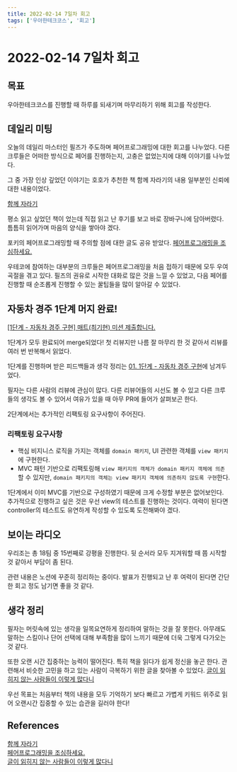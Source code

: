 ```yaml
---
title: 2022-02-14 7일차 회고
tags: ['우아한테크코스', '회고']
---
```


# 2022-02-14 7일차 회고

<CenterImage image-src=https://user-images.githubusercontent.com/59357153/152970395-a31c8134-fc89-449f-b4dc-441e03df929c.png />

## 목표

우아한테크코스를 진행할 때 하루를 되새기며 마무리하기 위해 회고를 작성한다.

## 데일리 미팅

오늘의 데일리 마스터인 필즈가 주도하며 페어프로그래밍에 대한 회고를 나누었다. 다른 크루들은 어떠한 방식으로 페어를 진행하는지, 고충은 없었는지에 대해 이야기를 나누었다.

그 중 가장 인상 깊었던 이야기는 호호가 추천한 책 함께 자라기의 내용 일부분인 신뢰에 대한 내용이었다.

[함께 자라기](https://digital.kyobobook.co.kr/digital/ebook/ebookDetail.ink?LINK=NVE&category=001&barcode=4808966262335)

평소 읽고 싶었던 책이 었는데 직접 읽고 난 후기를 보고 바로 장바구니에 담아버렸다. 틈틈히 읽어가며 마음의 양식을 쌓아야 겠다.

포키의 페어프로그래밍할 때 주의할 점에 대한 글도 공유 받았다. [페어프로그래밍을 조심하세요.](https://medium.com/@ghilbut/%ED%8E%98%EC%96%B4%ED%94%84%EB%A1%9C%EA%B7%B8%EB%9E%98%EB%B0%8D%EC%9D%84-%EC%A1%B0%EC%8B%AC%ED%95%98%EC%84%B8%EC%9A%94-4b4fd7d61150)

우테코에 참여하는 대부분의 크루들은 페어프로그래밍을 처음 접하기 때문에 모두 우여곡절을 겪고 있다. 필즈의 권유로 시작한 대화로 많은 것을 느낄 수 있었고, 다음 페어를 진행할 때 순조롭게 진행할 수 있는 꿀팁들을 많이 알아갈 수 있었다.

## 자동차 경주 1단계 머지 완료!

[[1단계 - 자동차 경주 구현] 매트(최기현) 미션 제출합니다.](https://github.com/woowacourse/java-racingcar/pull/275)

1단계가 모두 완료되어 merge되었다! 첫 리뷰지만 나름 잘 마무리 한 것 같아서 리뷰를 여러 번 반복해서 읽었다. 

1단계를 진행하며 받은 피드백들과 생각 정리는 [01. 1단계 - 자동차 경주 구현](https://hyeonic.github.io/woowacourse/level-1-mission/01-java-racing-car-step1.html)에 남겨두었다.

필자는 다른 사람의 리뷰에 관심이 많다. 다른 리뷰어들의 시선도 볼 수 있고 다른 크루들의 생각도 볼 수 있어서 여유가 있을 때 아무 PR에 들어가 살펴보곤 한다. 

2단계에서는 추가적인 리팩토링 요구사항이 주어진다. 

### ****리팩토링 요구사항****

* 핵심 비지니스 로직을 가지는 객체를 `domain 패키지`, UI 관련한 객체를 `view 패키지`에 구현한다.
* MVC 패턴 기반으로 리팩토링해 `view 패키지의 객체가 domain 패키지 객체에 의존`할 수 있지만, `domain 패키지의 객체는 view 패키지 객체에 의존하지 않도록 구현`한다.

1단계에서 이미 MVC를 기반으로 구성하였기 때문에 크게 수정할 부분은 없어보인다. 추가적으로 진행하고 싶은 것은 우선 view의 테스트를 진행하는 것이다. 여력이 된다면 controller의 테스트도 유연하게 작성할 수 있도록 도전해봐야 겠다.

## 보이는 라디오

우리조는 총 18팀 중 15번째로 강평을 진행한다. 뒷 순서라 모두 지겨워할 때 쯤 시작할 것 같아서 부담이 좀 된다.

관련 내용은 노션에 꾸준히 정리하는 중이다. 발표가 진행되고 난 후 여력이 된다면 간단한 회고 정도 남기면 좋을 것 같다.

## 생각 정리

필자는 머릿속에 있는 생각을 일목요연하게 정리하여 말하는 것을 잘 못한다. 아무래도 말하는 스킬이나 단어 선택에 대해 부족함을 많이 느끼기 때문에 더욱 그렇게 다가오는 것 같다. 

또한 오랜 시간 집중하는 능력이 떨어진다. 특히 책을 읽다가 쉽게 정신을 놓곤 한다. 관련해서 비슷한 고민을 하고 있는 사람이 극복하기 위한 글을 찾아볼 수 있었다. [글이 읽히지 않는 사람들이 이렇게 많다니](https://blog.weirdx.io/post/64801)

우선 목표는 처음부터 책의 내용을 모두 기억하기 보다 빠르고 가볍게 키워드 위주로 읽어 오랜시간 집중할 수 있는 습관을 길러야 한다!

## References

[함께 자라기](https://digital.kyobobook.co.kr/digital/ebook/ebookDetail.ink?LINK=NVE&category=001&barcode=4808966262335)<br>
[페어프로그래밍을 조심하세요.](https://medium.com/@ghilbut/%ED%8E%98%EC%96%B4%ED%94%84%EB%A1%9C%EA%B7%B8%EB%9E%98%EB%B0%8D%EC%9D%84-%EC%A1%B0%EC%8B%AC%ED%95%98%EC%84%B8%EC%9A%94-4b4fd7d61150)<br>
[글이 읽히지 않는 사람들이 이렇게 많다니](https://blog.weirdx.io/post/64801)

<TagLinks />